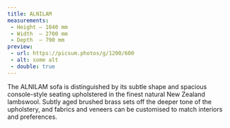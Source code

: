 ```yaml
---
title: ALNILAM
measurements:
 - Height — 1040 mm
 - Width  — 2700 mm
 - Depth  — 790 mm
preview:
 - url: https://picsum.photos/g/1200/600
 - alt: some alt
 - double: true
---
```


The ALNILAM sofa is distinguished by its subtle shape and spacious console-style seating upholstered in the finest natural New Zealand lambswool. Subtly aged brushed brass sets off the deeper tone of the upholstery, and fabrics and veneers can be customised to match interiors and preferences.
